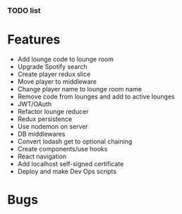 ### TODO list

# Features
- Add lounge code to lounge room
- Upgrade Spotify search
- Create player redux slice
- Move player to middleware
- Change player name to lounge room name
- Remove code from lounges and add to active lounges
- JWT/OAuth
- Refactor lounge reducer
- Redux persistence
- Use nodemon on server
- DB middlewares
- Convert lodash get to optional chaining
- Create components/use hooks
- React navigation
- Add localhost self-signed certificate
- Deploy and make Dev Ops scripts

# Bugs
